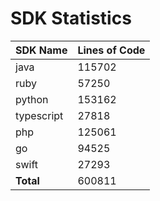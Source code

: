 # SDK Statistics

| SDK Name | Lines of Code |
| -------- | ------------- |
| java | 115702 |
| ruby | 57250 |
| python | 153162 |
| typescript | 27818 |
| php | 125061 |
| go | 94525 |
| swift | 27293 |
| **Total** | 600811 |
